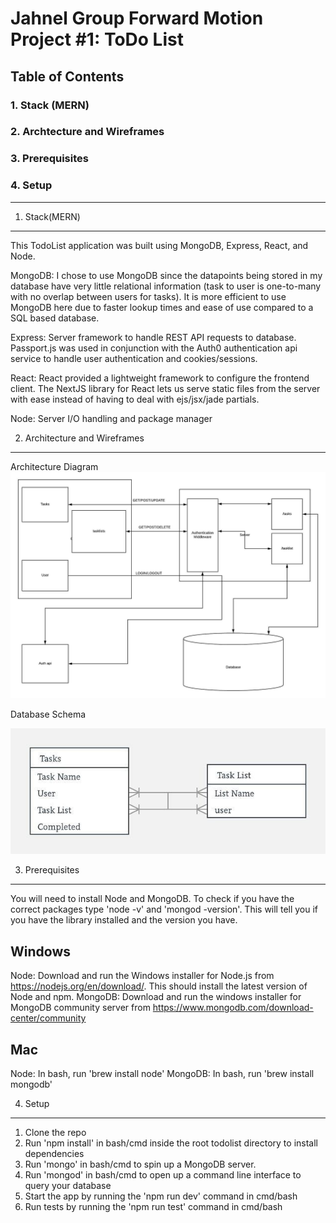 Jahnel Group Forward Motion Project #1: ToDo List
====================
Table of Contents
---------------------
### 1. Stack (MERN)
### 2. Archtecture and Wireframes
### 3. Prerequisites
### 4. Setup
------------------------

1. Stack(MERN)
---------------

This TodoList application was built using MongoDB, Express, React, and Node.

MongoDB: I chose to use MongoDB since the datapoints being stored in my database have very little relational information (task to user is one-to-many with no overlap between users for tasks). It is more efficient to use MongoDB here due to faster lookup times and ease of use compared to a SQL based database.

Express: Server framework to handle REST API requests to database. Passport.js was used in conjunction with the Auth0 authentication api service to handle user authentication and cookies/sessions.

React: React provided a lightweight framework to configure the frontend client. The NextJS library for React lets us serve static files from the server with ease instead of having to deal with ejs/jsx/jade partials.

Node: Server I/O handling and package manager

2. Architecture and Wireframes
------------------------------------

Architecture Diagram
![App Architecture Diagram](/images/archdi.jpeg)

Database Schema



![Database Schema](/images/dbschema.jpeg)

3. Prerequisites
-------------

You will need to install Node and MongoDB. To check if you have the correct packages type 'node -v' and 'mongod -version'. This will tell you if you have the library installed and the version you have.

Windows
-------
Node: Download and run the Windows installer for Node.js from https://nodejs.org/en/download/. This should install the latest version of Node and npm.
MongoDB: Download and run the windows installer for MongoDB community server from https://www.mongodb.com/download-center/community

Mac
---
Node: In bash, run 'brew install node'
MongoDB: In bash, run 'brew install mongodb'


4. Setup
-----------------

1. Clone the repo
2. Run 'npm install' in bash/cmd inside the root todolist directory to install dependencies
3. Run 'mongo' in bash/cmd to spin up a MongoDB server.
4. Run 'mongod' in bash/cmd to open up a command line interface to query your database
5. Start the app by running the 'npm run dev' command in cmd/bash
6. Run tests by running the 'npm run test' command in cmd/bash
